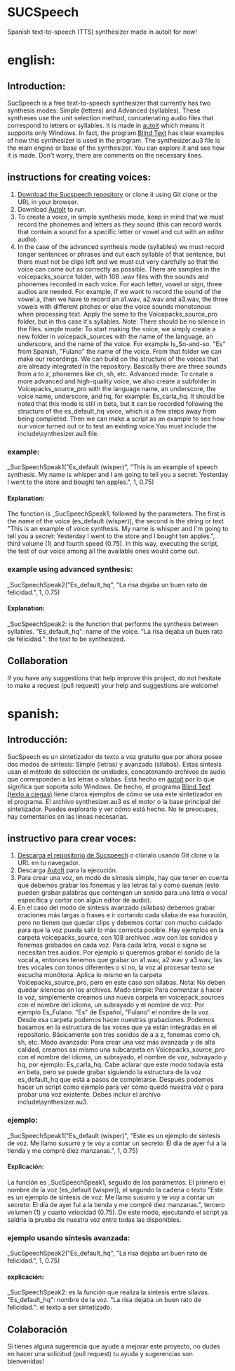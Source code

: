 # SUCSpeech
Spanish text-to-speech (TTS) synthesizer made in autoit for now!

# english:

## Introduction:

SucSpeech is a free text-to-speech synthesizer that currently has two synthesis modes: Simple (letters) and Advanced (syllables). These syntheses use the unit selection method, concatenating audio files that correspond to letters or syllables. It is made in [autoit](http://autoitscript.com/) which means it supports only Windows. In fact, the program [Blind Text](https://github.com/rmcpantoja/Blind-Text) has clear examples of how this synthesizer is used in the program.
The synthesizer.au3 file is the main engine or base of the synthesizer. You can explore it and see how it is made. Don't worry, there are comments on the necessary lines.

## instructions for creating voices:

1. [Download the Sucspeech repository](https://github.com/rmcpantoja/SUCSpeech) or clone it using Git clone or the URL in your browser.
2. Download [AutoIt](https://www.autoitscript.com/cgi-bin/getfile.pl?autoit3/autoit-v3-setup.exe) to run.
3. To create a voice, in simple synthesis mode, keep in mind that we must record the phonemes and letters as they sound (this can record words that contain a sound for a specific letter or vowel and cut with an editor audio).
4. In the case of the advanced synthesis mode (syllables) we must record longer sentences or phrases and cut each syllable of that sentence, but there must not be clips left and we must cut very carefully so that the voice can come out as correctly as possible.
There are samples in the voicepacks_source folder, with 108 .wav files with the sounds and phonemes recorded in each voice. For each letter, vowel or sign, three audios are needed. For example, if we want to record the sound of the vowel a, then we have to record an a1.wav, a2.wav and a3.wav, the three vowels with different pitches or else the voice sounds monotonous when processing text. Apply the same to the Voicepacks_source_pro folder, but in this case it's syllables.
Note: There should be no silence in the files.
simple mode:
To start making the voice, we simply create a new folder in voicepack_sources with the name of the language, an underscore, and the name of the voice. For example Is_So-and-so. "Es" from Spanish, "Fulano" the name of the voice. From that folder we can make our recordings. We can build on the structure of the voices that are already integrated in the repository. Basically there are three sounds from a to z, phonemes like ch, sh, etc.
Advanced mode:
To create a more advanced and high-quality voice, we also create a subfolder in Voicepacks_source_pro with the language name, an underscore, the voice name, underscore, and hq, for example: Es_carla_hq. It should be noted that this mode is still in beta, but it can be recorded following the structure of the es_default_hq voice, which is a few steps away from being completed.
Then we can make a script as an example to see how our voice turned out or to test an existing voice.You must include the include\synthesizer.au3 file.

### example:

_SucSpeechSpeak1("Es_default (wisper)", "This is an example of speech synthesis. My name is whisper and I am going to tell you a secret: Yesterday I went to the store and bought ten apples.", 1, 0.75)

#### Explanation:

The function is _SucSpeechSpeak1, followed by the parameters. The first is the name of the voice (es_default (wisper)), the second is the string or text "This is an example of voice synthesis. My name is whisper and I'm going to tell you a secret: Yesterday I went to the store and I bought ten apples.", third volume (1) and fourth speed (0.75).
In this way, executing the script, the test of our voice among all the available ones would come out.

### example using advanced synthesis:

_SucSpeechSpeak2("Es_default_hq", "La risa dejaba un buen rato de felicidad.", 1, 0.75)

#### Explanation:

_SucSpeechSpeak2: is the function that performs the synthesis between syllables.
"Es_default_hq": name of the voice.
"La risa dejaba un buen rato de felicidad.": the text to be synthesized.

## Collaboration

If you have any suggestions that help improve this project, do not hesitate to make a request (pull request) your help and suggestions are welcome!

# spanish:

## Introducción:

SucSpeech es un sintetizador de texto a voz gratuito que por ahora posee dos modos de síntesis: Simple (letras) y avanzado (sílabas). Estas síntesis usan el método de selección de unidades, concatenando archivos de audio que corresponden a las letras o sílabas. Está hecho en [autoit](http://autoitscript.com/) por lo que significa que soporta solo Windows. De hecho, el programa [Blind Text (texto a ciegas)](https://github.com/rmcpantoja/Blind-Text) tiene claros ejemplos de cómo se usa este sintetizador en el programa.
El archivo synthesizer.au3 es el motor o la base principal del sintetizador. Puedes explorarlo y ver cómo está hecho. No te preocupes, hay comentarios en las líneas necesarias.

## instructivo para crear voces:
1. [Descarga el repositorio de Sucspeech](https://github.com/rmcpantoja/SUCSpeech) o clónalo usando Git clone o la URL en tu navegador.
2. Descarga [AutoIt](https://www.autoitscript.com/cgi-bin/getfile.pl?autoit3/autoit-v3-setup.exe) para la ejecución.
3. Para crear una voz, en modo de síntesis simple, hay que tener en cuenta que debemos grabar los fonemas y las letras tal y como suenan (esto pueden grabar palabras que contengan un sonido para una letra o vocal específica y cortar con algún editor de audio).
4. En el caso del modo de síntesis avanzado (sílabas) debemos grabar oraciones más largas o frases e ir cortando cada sílaba de esa horación, pero no tienen que quedar clips y debemos cortar con mucho cuidado para que la voz pueda salir lo más correcta posible.
Hay ejemplos en la carpeta voicepacks_source, con 108 archivos .wav con los sonidos y fonemas grabados en cada voz. Para cada letra, vocal o signo se necesitan tres audios. Por ejemplo si queremos grabar el sonido de la vocal a, entonces tenemos que grabar un a1.wav, a2.wav y a3.wav, las tres vocales con tonos diferentes o si no, la voz al procesar texto se escucha monótona. Aplica lo mismo en la carpeta Voicepacks_source_pro, pero en este caso son sílabas.
Nota: No deben quedar silencios en los archivos.
Modo simple:
Para comenzar a hacer la voz, simplemente creamos una nueva carpeta en voicepack_sources con el nombre del idioma, un subrayado y el nombre de voz. Por ejemplo Es_Fulano. "Es" de Español, "Fulano" el nombre de la voz. Desde esa carpeta podemos hacer nuestras grabaciones. Podemos basarnos en la estructura de las voces que ya están integradas en el repositorio. Básicamente son tres sonidos de a a z, fonemas como ch, sh, etc.
Modo avanzado:
Para crear una voz más avanzada y de alta calidad, creamos así mismo una subcarpeta en Voicepacks_source_pro con el nombre del idioma, un subrayado, el nombre de voz, subrayado y hq, por ejemplo: Es_carla_hq. Cabe aclarar que este modo todavía está en beta, pero se puede grabar siguiendo la estructura de la voz es_default_hq que está a pasos de completarse.
Después podemos hacer un script como ejemplo para ver cómo quedó nuestra voz o para probar una voz existente. Debes incluir el archivo include\synthesizer.au3.

### ejemplo:

_SucSpeechSpeak1("Es_default (wisper)", "Este es un ejemplo de síntesis de voz. Me llamo susurro y te voy a contar un secreto: El día de ayer fui a la tienda y me compré diez manzanas.", 1, 0.75)

#### Explicación:

La función es _SucSpeechSpeak1, seguido de los parámetros. El primero el nombre de la voz (es_default (wisper)), el segundo la cadena o texto "Este es un ejemplo de síntesis de voz. Me llamo susurro y te voy a contar un secreto: El día de ayer fui a la tienda y me compré diez manzanas.", tercero volumen (1) y cuarto velocidad (0.75).
De este modo, ejecutando el script ya saldría la prueba de nuestra voz entre todas las disponibles.

### ejemplo usando síntesis avanzada:

_SucSpeechSpeak2("Es_default_hq", "La risa dejaba un buen rato de felicidad.", 1, 0.75)

#### explicación:

_SucSpeechSpeak2: es la función que realiza la síntesis entre sílavas.
"Es_default_hq": nombre de la voz.
"La risa dejaba un buen rato de felicidad.": el texto a ser sintetizado.

## Colaboración

Si tienes alguna sugerencia que ayude a mejorar este proyecto, no dudes en hacer una solicitud (pull request) tu ayuda y sugerencias son bienvenidas!
